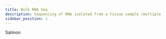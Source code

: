 ```yaml
---
title: Bulk RNA Seq 
description: Sequencing of RNA isolated from a tissue sample (multiple cells)
sidebar_position: 1
---
```


Salmon